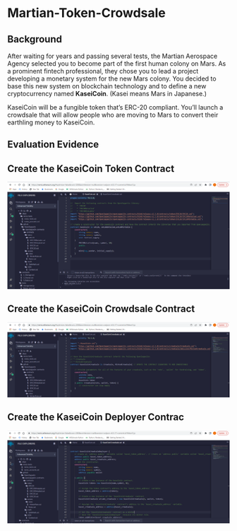 # Martian-Token-Crowdsale

## Background

After waiting for years and passing several tests, the Martian Aerospace Agency selected you to become part of the first human colony on Mars. As a prominent fintech professional, they chose you to lead a project developing a monetary system for the new Mars colony. You decided to base this new system on blockchain technology and to define a new cryptocurrency named **KaseiCoin**. (Kasei means Mars in Japanese.)

KaseiCoin will be a fungible token that’s ERC-20 compliant. You’ll launch a crowdsale that will allow people who are moving to Mars to convert their earthling money to KaseiCoin.

## Evaluation Evidence

## Create the KaseiCoin Token Contract

![picture alt](https://github.com/Springe09/Martian-Token-Crowdsale/blob/main/Evaluation%20Evidence/Capture1.PNG)


## Create the KaseiCoin Crowdsale Contract

![picture alt](https://github.com/Springe09/Martian-Token-Crowdsale/blob/main/Evaluation%20Evidence/Capture2.PNG)


## Create the KaseiCoin Deployer Contrac

![picture alt](https://github.com/Springe09/Martian-Token-Crowdsale/blob/main/Evaluation%20Evidence/Capture3.PNG)



